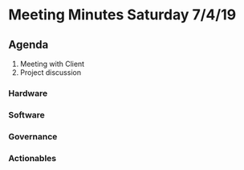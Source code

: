 # Meeting Minutes Saturday 7/4/19

## Agenda
1. Meeting with Client
2. Project discussion


### Hardware

### Software

### Governance

### Actionables
